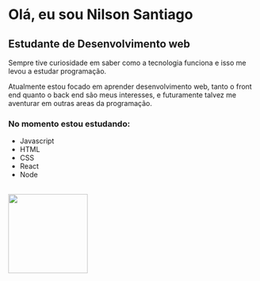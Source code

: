 # Olá, eu sou Nilson Santiago

<h2>Estudante de Desenvolvimento web</h2>
<p>Sempre tive curiosidade em saber como a tecnologia funciona e isso me levou a estudar programação.</p>             
<p>Atualmente estou focado em aprender desenvolvimento web, tanto o front end quanto o back end são meus interesses, e futuramente talvez me aventurar em outras areas da programação.</p>
 <h3>No momento estou estudando:</h3>
        <ul>
            <li>Javascript</li>
            <li>HTML</li>
            <li>CSS</li>
            <li>React</li>
            <li>Node</li>
        </ul>
        <br>

<div>
  <a href="https://github.com/vanbastenrx%22%3E">
  <img height="160em" src="https://github-readme-stats.vercel.app/api?username=NilsonSantiago95&show_icons=true&theme=dark&include_all_commits=true&count_private=true"/>
  <!--<img height="160em" src="https://github-readme-stats.vercel.app/api/top-langs/?username=NilsonSantiago95&layout=compact&langs_count=7&theme=dark"/>-->
</div>
  
  <br>
